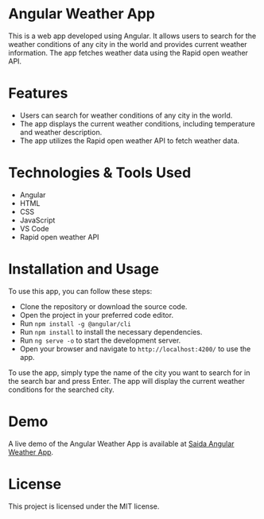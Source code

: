 # Angular Weather App
This is a web app developed using Angular. It allows users to search for the weather conditions of any city in the world and provides current weather information. The app fetches weather data using the Rapid open weather API.

# Features
- Users can search for weather conditions of any city in the world.
- The app displays the current weather conditions, including temperature and weather description.
- The app utilizes the Rapid open weather API to fetch weather data.

# Technologies & Tools Used
- Angular
- HTML
- CSS
- JavaScript
- VS Code
- Rapid open weather API

# Installation and Usage
To use this app, you can follow these steps:

- Clone the repository or download the source code.
- Open the project in your preferred code editor.
- Run  `npm install -g @angular/cli`
- Run  `npm install` to install the necessary dependencies.
- Run `ng serve -o` to start the development server.
- Open your browser and navigate to `http://localhost:4200/` to use the app.

To use the app, simply type the name of the city you want to search for in the search bar and press Enter. The app will display the current weather conditions for the searched city.

# Demo
A live demo of the Angular Weather App is available at [Saida Angular Weather App](https://saida-angular-weather.netlify.app/).


# License
This project is licensed under the MIT license.